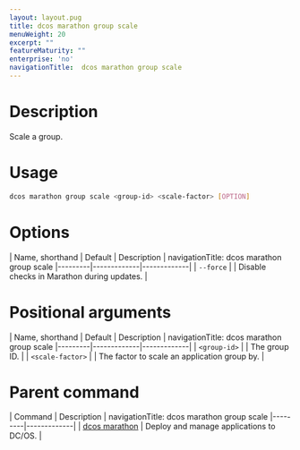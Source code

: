 ```yaml
---
layout: layout.pug
title: dcos marathon group scale
menuWeight: 20
excerpt: ""
featureMaturity: ""
enterprise: 'no'
navigationTitle:  dcos marathon group scale
---
```


<!-- This source repo for this topic is https://github.com/dcos/dcos-docs -->


# Description
Scale a group.

# Usage

```bash
dcos marathon group scale <group-id> <scale-factor> [OPTION]
```

# Options

| Name, shorthand | Default | Description |
navigationTitle:  dcos marathon group scale
|---------|-------------|-------------|
| `--force`   |             | Disable checks in Marathon during updates. |

# Positional arguments

| Name, shorthand | Default | Description |
navigationTitle:  dcos marathon group scale
|---------|-------------|-------------|
| `<group-id>`   |             |  The group ID. |
| `<scale-factor>`   |             | The factor to scale an application group by. |

# Parent command

| Command | Description |
navigationTitle:  dcos marathon group scale
|---------|-------------|
| [dcos marathon](/1.10/cli/command-reference/dcos-marathon/) | Deploy and manage applications to DC/OS. |

<!-- # Examples -->
